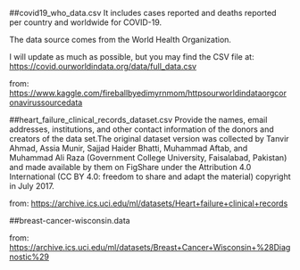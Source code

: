 ##covid19_who_data.csv
It includes cases reported and deaths reported per country and worldwide for COVID-19.

The data source comes from the World Health Organization.

I will update as much as possible, but you may find the CSV file at:
https://covid.ourworldindata.org/data/full_data.csv

from: https://www.kaggle.com/fireballbyedimyrnmom/httpsourworldindataorgcoronavirussourcedata


##heart_failure_clinical_records_dataset.csv
Provide the names, email addresses, institutions, and other contact information of the donors and creators of the data set.The original dataset version was collected by Tanvir Ahmad, Assia Munir, Sajjad Haider Bhatti, Muhammad Aftab, and Muhammad Ali Raza (Government College University, Faisalabad, Pakistan) and made available by them on FigShare under the Attribution 4.0 International (CC BY 4.0: freedom to share and adapt the material) copyright in July 2017.

from: https://archive.ics.uci.edu/ml/datasets/Heart+failure+clinical+records

##breast-cancer-wisconsin.data

from: https://archive.ics.uci.edu/ml/datasets/Breast+Cancer+Wisconsin+%28Diagnostic%29

